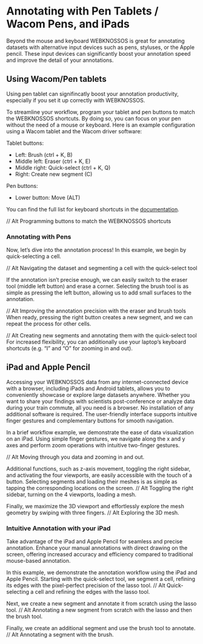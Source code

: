# Annotating with Pen Tablets / Wacom Pens, and iPads

Beyond the mouse and keyboard WEBKNOSSOS is great for annotating datasets with alternative input devices such as pens, styluses, or the Apple pencil. These input devices can significantly boost your annotation speed and improve the detail of your annotations.

## Using Wacom/Pen tablets
Using pen tablet can signifincatly boost your annotation productivity, especially if you set it up correctly with WEBKNOSSOS.


To streamline your workflow, program your tablet and pen buttons to match the WEBKNOSSOS shortcuts. By doing so, you can focus on your pen without the need of a mouse or keyboard. Here is an example configuration using a Wacom tablet and the Wacom driver software:

Tablet buttons:
- Left: Brush (ctrl + K, B)
- Middle left: Eraser (ctrl + K, E)
- Middle right: Quick-select (ctrl + K, Q)
- Right: Create new segment (C)

Pen buttons:
- Lower button: Move (ALT)

You can find the full list for keyboard shortcuts in the [documentation](./keyboard_shortcuts.md).

// Alt Programming buttons to match the WEBKNOSSOS shortcuts

### Annotating with Pens
Now, let’s dive into the annotation process! In this example, we begin by quick-selecting a cell.


// Alt Navigating the dataset and segmenting a cell with the quick-select tool

If the annotation isn’t precise enough, we can easily switch to the eraser tool (middle left button) and erase a corner. Selecting the brush tool is as simple as pressing the left button, allowing us to add small surfaces to the annotation.


// Alt Improving the annotation precision with the eraser and brush tools
When ready, pressing the right button creates a new segment, and we can repeat the process for other cells.


// Alt Creating new segments and annotating them with the quick-select tool
For increased flexibility, you can additionally use your laptop’s keyboard shortcuts (e.g. “I” and “O” for zooming in and out).

## iPad and Apple Pencil
Accessing your WEBKNOSSOS data from any internet-connected device with a browser, including iPads and Android tablets, allows you to conveniently showcase or explore large datasets anywhere. Whether you want to share your findings with scientists post-conference or analyze data during your train commute, all you need is a browser. No installation of any additional software is required. The user-friendly interface supports intuitive finger gestures and complementary buttons for smooth navigation.

In a brief workflow example, we demonstrate the ease of data visualization on an iPad. Using simple finger gestures, we navigate along the x and y axes and perform zoom operations with intuitive two-finger gestures.

// Alt Moving through you data and zooming in and out.

Additional functions, such as z-axis movement, toggling the right sidebar, and activating the four viewports, are easily accessible with the touch of a button. Selecting segments and loading their meshes is as simple as tapping the corresponding locations on the screen.
// Alt Toggling the right sidebar, turning on the 4 viewports, loading a mesh.

Finally, we maximize the 3D viewport and effortlessly explore the mesh geometry by swiping with three fingers.
// Alt Exploring the 3D mesh.


### Intuitive Annotation with your iPad
Take advantage of the iPad and Apple Pencil for seamless and precise annotation. Enhance your manual annotations with direct drawing on the screen, offering increased accuracy and efficiency compared to traditional mouse-based annotation.

In this example, we demonstrate the annotation workflow using the iPad and Apple Pencil. Starting with the quick-select tool, we segment a cell, refining its edges with the pixel-perfect precision of the lasso tool.
// Alt Quick-selecting a cell and refining the edges with the lasso tool.

Next, we create a new segment and annotate it from scratch using the lasso tool.
// Alt Annotating a new segment from scratch with the lasso and then the brush tool.

Finally, we create an additional segment and use the brush tool to annotate.
// Alt Annotating a segment with the brush.
